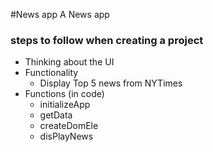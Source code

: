 #News app
A News app


###  steps to follow when creating a project

- Thinking about the UI
- Functionality
	- Display Top 5 news from NYTimes
- Functions (in code)
	- initializeApp
	- getData
	- createDomEle
	- disPlayNews

	
